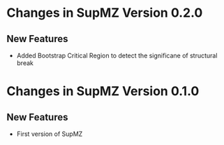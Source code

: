 # Changes in SupMZ Version 0.2.0
## New Features 

* Added Bootstrap Critical Region to detect the significane of structural break


# Changes in SupMZ Version 0.1.0
## New Features 

* First version of SupMZ
